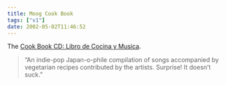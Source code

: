 ```yaml
---
title: Moog Cook Book
tags: ["v1"]
date: 2002-05-02T11:46:52
---
```


The [Cook Book CD: Libro de Cocina y Musica][1].

> &#8220;An indie-pop Japan-o-phile compilation of songs accompanied by vegetarian recipes contributed by the artists. Surprise! It doesn&#8217;t suck.&#8221;

[1]: http://www.audiogalaxy.com/pages/review.php?&band_id=110466 "Review of the Cook Book CD on Audiogalaxy"
